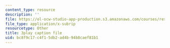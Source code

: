 ```yaml
---
content_type: resource
description: ''
file: https://ol-ocw-studio-app-production.s3.amazonaws.com/courses/res-18-008-calculus-revisited-complex-variables-differential-equations-and-linear-algebra-fall-2011/bc8f9c17c4f15db2ad4b94b8caef81b1_6UXba5MKsfc.vtt
file_type: application/x-subrip
resourcetype: Other
title: 3play caption file
uid: bc8f9c17-c4f1-5db2-ad4b-94b8caef81b1
---
```


